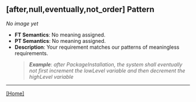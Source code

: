 ## [after,null,eventually,not_order] Pattern
_No image yet_
 * **FT Semantics**: No meaning assigned.
 * **PT Semantics**: No meaning assigned.
 * **Description**: Your requirement matches our patterns of meaningless requirements.
   > **_Example_**: _after PackageInstallation,  the system shall eventually not first  increment the lowLevel variable and then  decrement the highLevel variable_   
***
[[Home]](../semantics.md)